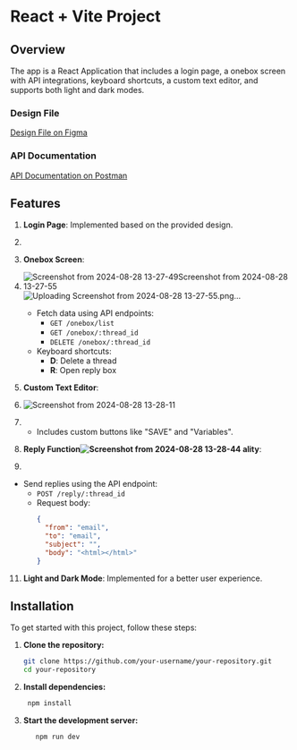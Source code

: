 # React + Vite Project

## Overview

The app is a React Application that  includes a login page, a onebox screen with API integrations, keyboard shortcuts, a custom text editor, and supports both light and dark modes.

### Design File
[Design File on Figma](https://www.figma.com/file/uECxqvFhEx9dn4ZuO7wqmu/Reachinbox-Assignment?type=design&node-id=0-1&mode=design)

### API Documentation
[API Documentation on Postman](https://documenter.getpostman.com/view/30630244/2sA2rCTMKr#433eb613-e405-4239-9e2d-f20485b31b27)

## Features


1. **Login Page**: Implemented based on the provided design.
2. 
3. **Onebox Screen**:
4. ![Screenshot from 2024-08-28 13-27-49![Screenshot from 2024-08-28 13-27-55](https://github.com/user-attachments/assets/909d0691-99d3-42b3-8473-1b7ef14d2a9a)
](https://github.com/user-attachments/assets/3af8c593-1f55-4a27-b6f4-295a0f24fdff)
![Uploading Screenshot from 2024-08-28 13-27-55.png…]()



   - Fetch data using API endpoints:
     - `GET /onebox/list`
     - `GET /onebox/:thread_id`
     - `DELETE /onebox/:thread_id`
   - Keyboard shortcuts:
     - **D**: Delete a thread
     - **R**: Open reply box
6. **Custom Text Editor**:
7. ![Screenshot from 2024-08-28 13-28-11](https://github.com/user-attachments/assets/7fc21507-88da-4862-8d6e-1965da2a96f5)

8. 
   - Includes custom buttons like "SAVE" and "Variables".
9. **Reply Function![Screenshot from 2024-08-28 13-28-44](https://github.com/user-attachments/assets/007ff39b-f834-42ee-ae34-4731c1a5c747)
ality**:
10. 
   - Send replies using the API endpoint:
     - `POST /reply/:thread_id`
     - Request body: 
       ```json
       {
         "from": "email",
         "to": "email",
         "subject": "",
         "body": "<html></html>"
       }
       ```
11. **Light and Dark Mode**: Implemented for a better user experience.

## Installation

To get started with this project, follow these steps:

1. **Clone the repository:**
   ```bash
   git clone https://github.com/your-username/your-repository.git
   cd your-repository
   

3. **Install dependencies:**
    ```bash
     npm install

4. **Start the development server:**
      ```bash
         npm run dev
